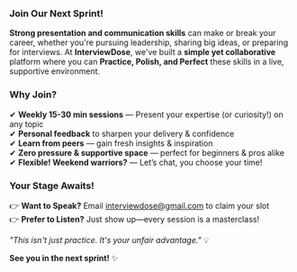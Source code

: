 ### Join Our Next Sprint!

**Strong presentation and communication skills** can make or break your career, whether you're pursuing leadership, sharing big ideas, or preparing for interviews. At **InterviewDose**, we've built a **simple yet collaborative** platform where you can **Practice, Polish, and Perfect** these skills in a live, supportive environment.

### Why Join?

✔ **Weekly 15-30 min sessions** — Present your expertise (or curiosity!) on any topic  
✔ **Personal feedback** to sharpen your delivery & confidence  
✔ **Learn from peers** — gain fresh insights & inspiration  
✔ **Zero pressure & supportive space** — perfect for beginners & pros alike  
✔ **Flexible! Weekend warriors?** — Let’s chat, you choose your time!

### Your Stage Awaits!

👉 **Want to Speak?** Email [interviewdose@gmail.com](mailto:interviewdose@gmail.com) to claim your slot  
👉 **Prefer to Listen?** Just show up—every session is a masterclass!  

*"This isn't just practice. It's your unfair advantage."* 💡  

**See you in the next sprint!** ✨ 
